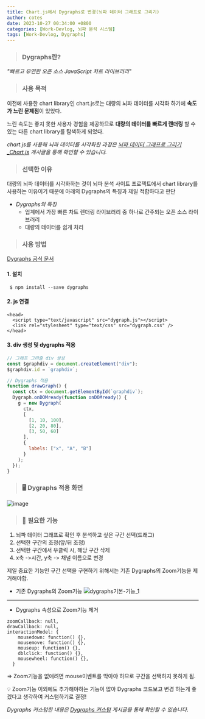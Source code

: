 ```yaml
---
title: Chart.js에서 Dygraphs로 변경(뇌파 데이터 그래프로 그리기)
author: cotes
date: 2023-10-27 00:34:00 +0800
categories: [Work-Devlog, 뇌파 분석 시스템]
tags: [Work-Devlog, Dygraphs]
---
```


<!-- 프로젝트 작업하면서 했던 고민, 어떻게 해결했는지에 대한 내용이 담겨져있습니다. -->

> ### Dygraphs란?

_"빠르고 유연한 오픈 소스 JavaScript 차트 라이브러리"_

> ### 사용 목적

이전에 사용한 chart library인 chart.js로는 대량의 뇌파 데이터를 시각화 하기에 **속도가 느린 문제점**이 있었다.<br/>

느린 속도는 좋지 못한 사용자 경험을 제공하므로 **대량의 데이터를 빠르게 랜더링** 할 수 있는 다른 chart library를 탐색하게 되었다.

_chart.js를 사용해 뇌파 데이터를 시각화한 과정은 [뇌파 데이터 그래프로 그리기\_Chart.js](https://hajung00.github.io/posts/chart.js/) 게시글을 통해 확인할 수 있습니다._

> ### 선택한 이유

대량의 뇌파 데이터를 시각화하는 것이 뇌파 분석 사이트 프로젝트에서 chart library를 사용하는 이유이기 때문에 아래의 Dygraphs의 특징과 제일 적합하다고 판단

- _Dygraphs의 특징_
  - 업계에서 가장 빠른 차트 렌더링 라이브러리 중 하나로 간주되는 오픈 소스 라이브러리
  - 대량의 데이터를 쉽게 처리

> ### 사용 방법

[Dygraphs 공식 문서](https://dygraphs.com/)

#### 1. 설치

```
 $ npm install --save dygraphs
```

#### 2. js 연결

```
<head>
  <script type="text/javascript" src="dygraph.js"></script>
  <link rel="stylesheet" type="text/css" src="dygraph.css" />
</head>
```

#### 3. div 생성 및 dygraphs 적용

```javascript
// 그래프 그려줄 div 생성
const $graphdiv = document.createElement("div");
$graphdiv.id = `graphdiv`;

// Dygraphs 적용
function drawGraph() {
  const ctx = document.getElementById(`graphdiv`);
  Dygraph.onDOMready(function onDOMready() {
    g = new Dygraph(
      ctx,
      [
        [1, 10, 100],
        [2, 20, 80],
        [3, 50, 60]
      ],
      {
        labels: ["x", "A", "B"]
      }
    );
  });
}
```

> ### 🖥️ Dygraphs 적용 화면

![image](https://github.com/hajung00/SidePJ-next-node-full-sns/assets/66300154/b6d9c90f-0e77-4c68-b0d1-6451023fa98f)

> ### 📝 필요한 기능

1. 뇌파 데이터 그래프로 확인 후 분석하고 싶은 구간 선택(드래그)
2. 선택한 구간의 조정(앞/뒤 조정)
3. 선택한 구간에서 우클릭 시, 해당 구간 삭제
4. x축 ->시간, y축 -> 채널 이름으로 변경

제일 중요한 기능인 구간 선택을 구현하기 위해서는 기존 Dygraphs의 Zoom기능을 제거해야함.

- 기존 Dygraphs의 Zoom기능
  ![dygraphs기본-기능_1](https://github.com/hajung00/React-Sleact/assets/66300154/b738ab0a-6ce1-4d32-86a6-e85f38a864ba)

<hr/>

- Dygraphs 속성으로 Zoom기능 제거

```
zoomCallback: null,
drawCallback: null,
interactionModel: {
    mousedown: function() {},
    mousemove: function() {},
    mouseup: function() {},
    dblclick: function() {},
    mousewheel: function() {},
  }
```

=> Zoom기능을 없애려면 mouse이벤트를 막아야 하므로 구간을 선택하지 못하게 됨.

💡 Zoom기능 이외에도 추가해야하는 기능이 많아 Dygraphs 코드보고 변경 하는게 좋겠다고 생각하여 커스텀하기로 결정!

<!-- 링크 첨부 해야함! -->

_Dygraphs 커스텀한 내용은 [Dygraphs 커스텀](https://hajung00.github.io/posts/dygraphs-custom/) 게시글을 통해 확인할 수 있습니다._
